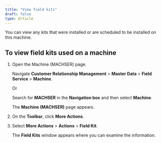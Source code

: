 ```yaml
---
title: "View field kits"
draft: false
type: Article
---
```


You can view any kits that were installed or are scheduled to be installed on this machine.


## To view field kits used on a machine

1. Open the Machine (MACHSER) page.

    Navigate **Customer Relationship Management** > **Master Data** > **Field Service** > **Machine**.

    Or

    Search for **MACHSER** in the **Navigation box** and then select **Machine**.

    The **Machine (MACHSER)** page appears.

2. On the **Toolbar**, click **More Actions**.

3. Select **More Actions** > **Actions** > **Field Kit**.

    The **Field Kits** window appears where you can examine the information.



​
